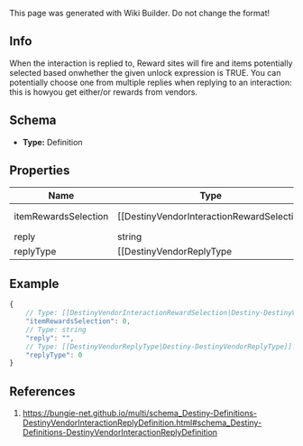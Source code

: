 <span class="wiki-builder">This page was generated with Wiki Builder. Do not change the format!</span>

## Info
When the interaction is replied to, Reward sites will fire and items potentially selected based onwhether the given unlock expression is TRUE. You can potentially choose one from multiple replies when replying to an interaction: this is howyou get either/or rewards from vendors.

## Schema
* **Type:** Definition

## Properties
Name | Type | Description
---- | ---- | -----------
itemRewardsSelection | [[DestinyVendorInteractionRewardSelection|Destiny-DestinyVendorInteractionRewardSelection]]:Enum | The rewards granted upon responding to the vendor.
reply | string | The localized text for the reply.
replyType | [[DestinyVendorReplyType|Destiny-DestinyVendorReplyType]]:Enum | An enum indicating the type of reply being made.

## Example
```javascript
{
    // Type: [[DestinyVendorInteractionRewardSelection|Destiny-DestinyVendorInteractionRewardSelection]]:Enum
    "itemRewardsSelection": 0,
    // Type: string
    "reply": "",
    // Type: [[DestinyVendorReplyType|Destiny-DestinyVendorReplyType]]:Enum
    "replyType": 0
}

```

## References
1. https://bungie-net.github.io/multi/schema_Destiny-Definitions-DestinyVendorInteractionReplyDefinition.html#schema_Destiny-Definitions-DestinyVendorInteractionReplyDefinition
